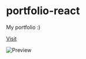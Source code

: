 # portfolio-react

My portfolio :)

[Visit](https://josselinbuils.me/portfolio-react)

![Preview](https://raw.githubusercontent.com/josselinbuils/portfolio/master/portfolio.jpg)
